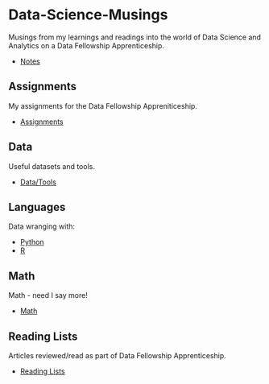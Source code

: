 # Data-Science-Musings

Musings from my learnings and readings into the world of Data Science and Analytics on a Data Fellowship Apprenticeship.

- [Notes](notes/README.md)

## Assignments

My assignments for the Data Fellowship Appreniticeship.

- [Assignments](assignments/README.md)

## Data

Useful datasets and tools.

- [Data/Tools](data/README.md)

## Languages

Data wranging with:

- [Python](python/README.md)
- [R](r/README.md)

## Math

Math - need I say more!

- [Math](math/README.md)

## Reading Lists

Articles reviewed/read as part of Data Fellowship Apprenticeship.

- [Reading Lists](reading/README.md)

